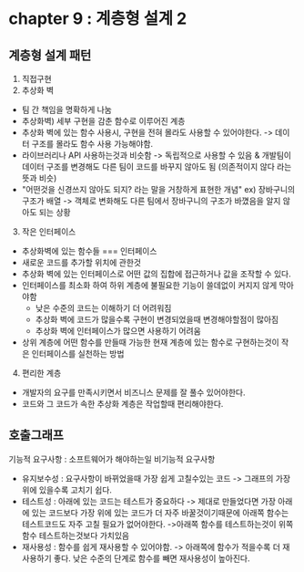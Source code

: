 # chapter 9 : 계층형 설계 2

## 계층형 설계 패턴

1. 직접구현
2. 추상화 벽

- 팀 간 책임을 명확하게 나눔
- 추상화벽) 세부 구현을 감춘 함수로 이루어진 계층
- 추상화 벽에 있는 함수 사용시, 구현을 전혀 몰라도 사용할 수 있어야한다.
  -> 데이터 구조를 몰라도 함수 사용 가능해야함.
- 라이브러리나 API 사용하는것과 비슷함 -> 독립적으로 사용할 수 있음 & 개발팀이 데이터 구조를 변경해도 다른 팀이 코드를 바꾸지 않아도 됨 (의존적이지 않다 라는 뜻과 비슷)
- "어떤것을 신경쓰지 않아도 되지? 라는 말을 거창하게 표현한 개념"
  ex) 장바구니의 구조가 배열 -> 객체로 변화해도 다른 팀에서 장바구니의 구조가 바꼈음을 알지 않아도 되는 상황

3. 작은 인터페이스

- 추상화벽에 있는 함수들 === 인터페이스
- 새로운 코드를 추가할 위치에 관한것
- 추상화 벽에 있는 인터페이스로 어떤 값의 집합에 접근하거나 값을 조작할 수 있다.
- 인터페이스를 최소화 하여 하위 계층에 불필요한 기능이 쓸데없이 커지지 않게 막아야함
  - 낮은 수준의 코드는 이해하기 더 어려워짐
  - 추상화 벽에 코드가 많을수록 구현이 변경되었을때 변경해야할점이 많아짐
  - 추상화 벽에 인터페이스가 많으면 사용하기 어려움
- 상위 계층에 어떤 함수를 만들때 가능한 현재 계층에 있는 함수로 구현하는것이 작은 인터페이스를 실천하는 방법

4. 편리한 계층

- 개발자의 요구를 만족시키면서 비즈니스 문제를 잘 풀수 있어야한다.
- 코드와 그 코드가 속한 추상화 계층은 작업할때 편리해야한다.

## 호출그래프

기능적 요구사항 : 소프트웨어가 해야하는일
비기능적 요구사항

- 유지보수성 : 요구사항이 바뀌었을때 가장 쉽게 고칠수있는 코드 -> 그래프의 가장 위에 있을수록 고치기 쉽다.
- 테스트성 : 아래에 있는 코드는 테스트가 중요하다 -> 제대로 만들었다면 가장 아래에 있는 코드보다 가장 위에 있는 코드가 더 자주 바꿀것이기때문에 아래쪽 함수는 테스트코드도 자주 고칠 필요가 없어야한다. ->아래쪽 함수를 테스트하는것이 위쪽 함수 테스트하는것보다 가치있음
- 재사용성 : 함수를 쉽게 재사용할 수 있어야함. -> 아래쪽에 함수가 적을수록 더 재사용하기 좋다. 낮은 수준의 단계로 함수를 빼면 재사용성이 높아진다.

